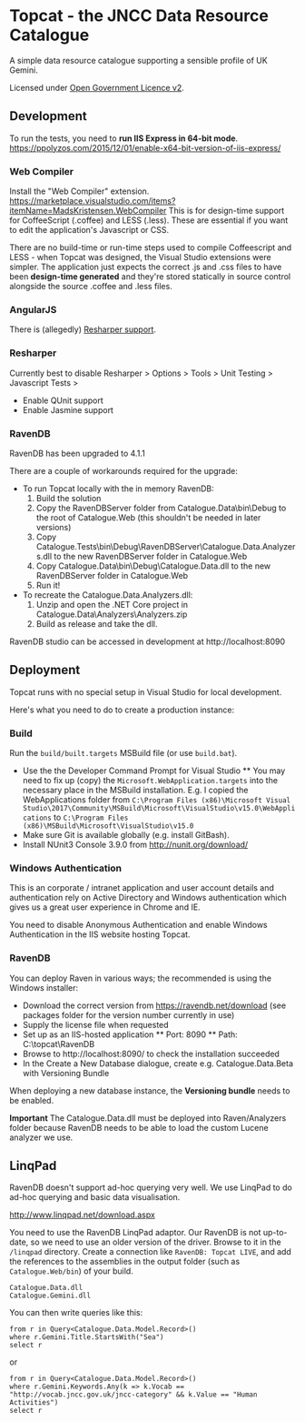 
Topcat - the JNCC Data Resource Catalogue
====================================

A simple data resource catalogue supporting a sensible profile of UK Gemini.

Licensed under [Open Government Licence v2](http://www.nationalarchives.gov.uk/doc/open-government-licence/version/2/).

Development
-----------

To run the tests, you need to **run IIS Express in 64-bit mode**. https://ppolyzos.com/2015/12/01/enable-x64-bit-version-of-iis-express/

### Web Compiler
Install the "Web Compiler" extension.
https://marketplace.visualstudio.com/items?itemName=MadsKristensen.WebCompiler
This is for design-time support for CoffeeScript (.coffee) and LESS (.less). 
These are essential if you want to edit the application's Javascript or CSS.

There are no build-time or run-time steps used to compile Coffeescript and LESS - when Topcat was designed, the Visual Studio extensions were simpler.
The application just expects the correct .js and .css files to have been **design-time generated** and they're stored statically in source control alongside the source .coffee and .less files.

### AngularJS
There is (allegedly) [Resharper support](http://blogs.jetbrains.com/dotnet/2013/02/angularjs-support-for-resharper/).

### Resharper
Currently best to disable Resharper > Options > Tools > Unit Testing > Javascript Tests > 
* Enable QUnit support
* Enable Jasmine support

### RavenDB
RavenDB has been upgraded to 4.1.1

There are a couple of workarounds required for the upgrade:
* To run Topcat locally with the in memory RavenDB:
  1. Build the solution
  2. Copy the RavenDBServer folder from Catalogue.Data\bin\Debug to the root of Catalogue.Web (this shouldn't be needed in later versions)
  3. Copy Catalogue.Tests\bin\Debug\RavenDBServer\Catalogue.Data.Analyzers.dll to the new RavenDBServer folder in Catalogue.Web
  4. Copy Catalogue.Data\bin\Debug\Catalogue.Data.dll to the new RavenDBServer folder in Catalogue.Web
  5. Run it!
* To recreate the Catalogue.Data.Analyzers.dll:
  1. Unzip and open the .NET Core project in Catalogue.Data\Analyzers\Analyzers.zip
  2. Build as release and take the dll.

RavenDB studio can be accessed in development at http://localhost:8090

Deployment
----------

Topcat runs with no special setup in Visual Studio for local development.

Here's what you need to do to create a production instance:

### Build
Run the `build/built.targets` MSBuild file (or use `build.bat`).
* Use the the Developer Command Prompt for Visual Studio
** You may need to fix up (copy) the `Microsoft.WebApplication.targets` into the necessary place in the MSBuild installation.
E.g. I copied the WebApplications folder from `C:\Program Files (x86)\Microsoft Visual Studio\2017\Community\MSBuild\Microsoft\VisualStudio\v15.0\WebApplications` to `C:\Program Files (x86)\MSBuild\Microsoft\VisualStudio\v15.0`
* Make sure Git is available globally (e.g. install GitBash).
* Install NUnit3 Console 3.9.0 from http://nunit.org/download/

### Windows Authentication
This is an corporate / intranet application and user account details and authentication rely on
Active Directory and Windows authentication which gives us a great user experience in Chrome and IE.

You need to disable Anonymous Authentication and enable Windows Authentication in the IIS website hosting Topcat.

### RavenDB
You can deploy Raven in various ways; the recommended is using the Windows installer:

* Download the correct version from https://ravendb.net/download (see packages folder for the version number currently in use) 
* Supply the license file when requested
* Set up as an IIS-hosted application
** Port: 8090
** Path: C:\topcat\RavenDB
* Browse to http://localhost:8090/ to check the installation succeeded
* In the Create a New Database dialogue, create e.g. Catalogue.Data.Beta with Versioning Bundle

When deploying a new database instance, the **Versioning bundle** needs to be enabled.

**Important** The Catalogue.Data.dll must be deployed into Raven/Analyzers folder because RavenDB needs to be able to load the custom Lucene analyzer we use.  

LinqPad
-------
RavenDB doesn't support ad-hoc querying very well. We use LinqPad to do ad-hoc querying and basic data visualisation. 

http://www.linqpad.net/download.aspx

You need to use the RavenDB LinqPad adaptor. Our RavenDB is not up-to-date, so we need to use an older version of the driver. Browse to it in the `/linqpad` directory. Create a connection like `RavenDB: Topcat LIVE`, and add the references to the assemblies in the output folder (such as `Catalogue.Web/bin`) of your build.

    Catalogue.Data.dll
    Catalogue.Gemini.dll

You can then write queries like this:

    from r in Query<Catalogue.Data.Model.Record>()
    where r.Gemini.Title.StartsWith("Sea")
    select r

or
  
    from r in Query<Catalogue.Data.Model.Record>()
    where r.Gemini.Keywords.Any(k => k.Vocab == "http://vocab.jncc.gov.uk/jncc-category" && k.Value == "Human Activities")
    select r
    
